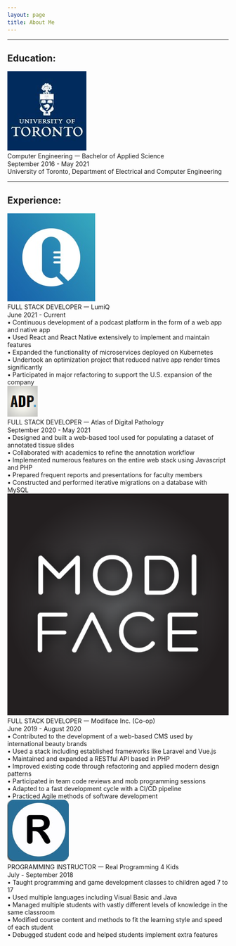 ```yaml
---
layout: page
title: About Me
---
```

<!-- I am a bla bla bla. -->
<hr>

## Education:

<div class="work-container">
  <div class="work-title">
    <img class="work-icon" src="/../images/uoft.png">
    <div class="work-title-left"> Computer Engineering 𑁋 Bachelor of Applied Science</div>
    <div class="work-title-right">September 2016 - May 2021</div>
  </div>
  <div class="work-line">University of Toronto, Department of Electrical and Computer Engineering</div>
</div>
<hr>

## Experience:
<div class="work-container">
  <div class="work-title">
    <img class="work-icon" src="/../images/lumiq.jpg">
    <div class="work-title-left"> FULL STACK DEVELOPER 𑁋 LumiQ</div>
    <div class="work-title-right">June 2021 - Current</div>
  </div>
  <div class="work-line">• Continuous development of a podcast platform in the form of a web app and native app</div>
  <div class="work-line">• Used React and React Native extensively to implement and maintain features</div>
  <div class="work-line">• Expanded the functionality of microservices deployed on Kubernetes</div>
  <div class="work-line">• Undertook an optimization project that reduced native app render times significantly</div>
  <div class="work-line">• Participated in major refactoring to support the U.S. expansion of the company</div>
</div>

<div class="work-container">
  <div class="work-title">
    <img class="work-icon" src="/../images/adp.png">
    <div class="work-title-left"> FULL STACK DEVELOPER 𑁋 Atlas of Digital Pathology</div>
    <div class="work-title-right">September 2020 - May 2021</div>
  </div>
  <div class="work-line">• Designed and built a web-based tool used for populating a dataset of annotated tissue slides</div>
  <div class="work-line">• Collaborated with academics to refine the annotation workflow</div>
  <div class="work-line">• Implemented numerous features on the entire web stack using Javascript and PHP</div>
  <div class="work-line">• Prepared frequent reports and presentations for faculty members</div>
  <div class="work-line">• Constructed and performed iterative migrations on a database with MySQL</div>
</div>

<div class="work-container">
  <div class="work-title">
    <img class="work-icon" src="/../images/modiface.png">
    <div class="work-title-left"> FULL STACK DEVELOPER 𑁋 Modiface Inc. (Co-op)</div>
    <div class="work-title-right">June 2019 - August 2020</div>
  </div>
  <div class="work-line">• Contributed to the development of a web-based CMS used by international beauty brands</div>
  <div class="work-line">• Used a stack including established frameworks like Laravel and Vue.js</div>
  <div class="work-line">• Maintained and expanded a RESTful API based in PHP</div>
  <div class="work-line">• Improved existing code through refactoring and applied modern design patterns</div>
  <div class="work-line">• Participated in team code reviews and mob programming sessions</div>
  <div class="work-line">• Adapted to a fast development cycle with a CI/CD pipeline</div>
  <div class="work-line">• Practiced Agile methods of software development</div>
</div>

<div class="work-container">
  <div class="work-title">
    <img class="work-icon" src="/../images/rp4k.jpg">
    <div class="work-title-left"> PROGRAMMING INSTRUCTOR 𑁋 Real Programming 4 Kids</div>
    <div class="work-title-right">July - September 2018</div>
  </div>
  <div class="work-line">• Taught programming and game development classes to children aged 7 to 17</div>
  <div class="work-line">• Used multiple languages including Visual Basic and Java</div>
  <div class="work-line">• Managed multiple students with vastly different levels of knowledge in the same classroom</div>
  <div class="work-line">• Modified course content and methods to fit the learning style and speed of each student</div>
  <div class="work-line">• Debugged student code and helped students implement extra features</div>
</div>
